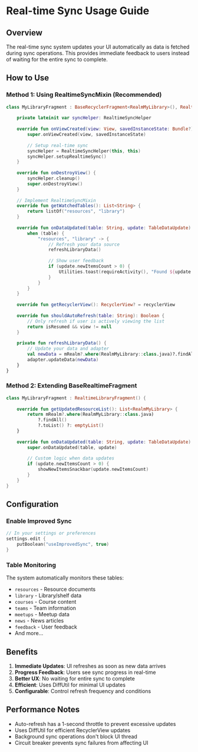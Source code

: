 # Real-time Sync Usage Guide

## Overview
The real-time sync system updates your UI automatically as data is fetched during sync operations. This provides immediate feedback to users instead of waiting for the entire sync to complete.

## How to Use

### Method 1: Using RealtimeSyncMixin (Recommended)

```kotlin
class MyLibraryFragment : BaseRecyclerFragment<RealmMyLibrary>(), RealtimeSyncMixin {
    
    private lateinit var syncHelper: RealtimeSyncHelper
    
    override fun onViewCreated(view: View, savedInstanceState: Bundle?) {
        super.onViewCreated(view, savedInstanceState)
        
        // Setup real-time sync
        syncHelper = RealtimeSyncHelper(this, this)
        syncHelper.setupRealtimeSync()
    }
    
    override fun onDestroyView() {
        syncHelper.cleanup()
        super.onDestroyView()
    }
    
    // Implement RealtimeSyncMixin
    override fun getWatchedTables(): List<String> {
        return listOf("resources", "library")
    }
    
    override fun onDataUpdated(table: String, update: TableDataUpdate) {
        when (table) {
            "resources", "library" -> {
                // Refresh your data source
                refreshLibraryData()
                
                // Show user feedback
                if (update.newItemsCount > 0) {
                    Utilities.toast(requireActivity(), "Found ${update.newItemsCount} new resources")
                }
            }
        }
    }
    
    override fun getRecyclerView(): RecyclerView? = recyclerView
    
    override fun shouldAutoRefresh(table: String): Boolean {
        // Only refresh if user is actively viewing the list
        return isResumed && view != null
    }
    
    private fun refreshLibraryData() {
        // Update your data and adapter
        val newData = mRealm?.where(RealmMyLibrary::class.java)?.findAll()?.toList()
        adapter.updateData(newData)
    }
}
```

### Method 2: Extending BaseRealtimeFragment

```kotlin
class MyLibraryFragment : RealtimeLibraryFragment() {
    
    override fun getUpdatedResourceList(): List<RealmMyLibrary> {
        return mRealm?.where(RealmMyLibrary::class.java)
            ?.findAll()
            ?.toList() ?: emptyList()
    }
    
    override fun onDataUpdated(table: String, update: TableDataUpdate) {
        super.onDataUpdated(table, update)
        
        // Custom logic when data updates
        if (update.newItemsCount > 0) {
            showNewItemsSnackbar(update.newItemsCount)
        }
    }
}
```

## Configuration

### Enable Improved Sync
```kotlin
// In your settings or preferences
settings.edit { 
    putBoolean("useImprovedSync", true) 
}
```

### Table Monitoring
The system automatically monitors these tables:
- `resources` - Resource documents
- `library` - Library/shelf data  
- `courses` - Course content
- `teams` - Team information
- `meetups` - Meetup data
- `news` - News articles
- `feedback` - User feedback
- And more...

## Benefits

1. **Immediate Updates**: UI refreshes as soon as new data arrives
2. **Progress Feedback**: Users see sync progress in real-time
3. **Better UX**: No waiting for entire sync to complete
4. **Efficient**: Uses DiffUtil for minimal UI updates
5. **Configurable**: Control refresh frequency and conditions

## Performance Notes

- Auto-refresh has a 1-second throttle to prevent excessive updates
- Uses DiffUtil for efficient RecyclerView updates
- Background sync operations don't block UI thread
- Circuit breaker prevents sync failures from affecting UI